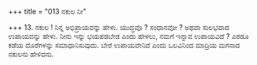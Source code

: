+++
title = "013 ನಕುಲ ನೀ"

+++
13. ನಕುಲ ! ನಿನ್ನ ಅಭಿಪ್ರಾಯವನ್ನು ಹೇಳು. ಯುದ್ಧವೊ ? ಸಂಧಾನವೋ ? ಅಥವಾ ಸುಲಭವಾದ ಉಪಾಯವನ್ನು ಹೇಳು. ನೀನು ಇನ್ನು ಭಯಪಡಬೇಡ ಎಂದು ಹೇಳಲು, ನಮಗೆ ಇನ್ನಾವ ಉಪಾಯವಿದೆ ? ಎರಡೂ ಕಡೆಯ ದೊರೆಗಳನ್ನು ಸಮಾಧಾನಿಸುವುದು. ಬೇರೆ ಉಪಾಯವೇನಿದೆ ಎಂದು ಒಲವಿನಿಂದ ಮಾದ್ರಿಯ ಮಗನಾದ ನಕುಲನು ಹೇಳಿದನು.